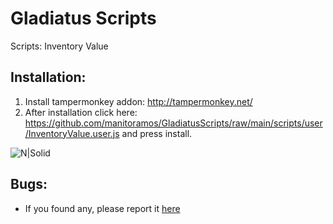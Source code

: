 # Gladiatus Scripts

Scripts:
Inventory Value 
  
Installation:
---------

1. Install tampermonkey addon: http://tampermonkey.net/
2. After installation click here: https://github.com/manitoramos/GladiatusScripts/raw/main/scripts/user/InventoryValue.user.js and press install.

![N|Solid](https://prnt.sc/qlacY7d-FD1H)

Bugs:
---------
  - If you found any, please report it [here](https://github.com/manitoramos/GladiatusScripts/issues)